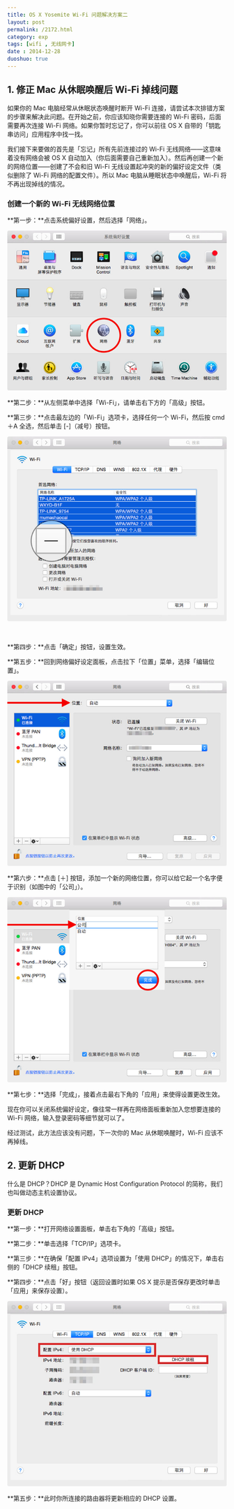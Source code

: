 ```yaml
---
title: OS X Yosemite Wi-Fi 问题解决方案二
layout: post
permalink: /2172.html
category: exp
tags: [wifi , 无线网卡]
date : 2014-12-28
duoshuo: true
---
```

## 1. 修正 Mac 从休眠唤醒后 Wi-Fi 掉线问题

如果你的 Mac 电脑经常从休眠状态唤醒时断开 Wi-Fi 连接，请尝试本次排错方案的步骤来解决此问题。在开始之前，你应该知晓你需要连接的 Wi-Fi 密码，后面需要再次连接 Wi-Fi 网络。如果你暂时忘记了，你可以前往 OS X 自带的「钥匙串访问」应用程序中找一找。

我们接下来要做的首先是「忘记」所有先前连接过的 Wi-Fi 无线网络——这意味着没有网络会被 OS X 自动加入（你后面需要自己重新加入）。然后再创建一个新的网络位置——创建了不会和旧 Wi-Fi 无线设置起冲突的新的偏好设定文件（类似删除了 Wi-Fi 网络的配置文件）。所以 Mac 电脑从睡眠状态中唤醒后，Wi-Fi 将不再出现掉线的情况。

<div class="insert-post-ads">
</div>

### 创建一个新的 Wi-Fi 无线网络位置

**第一步：**点击系统偏好设置，然后选择「网络」。

![OS X Yosemite Wi-Fi 不问题解决方案二][1]

**第二步：**从左侧菜单中选择「Wi-Fi」，请单击右下方的「高级」按钮。

**第三步：**点击最左边的「Wi-Fi」选项卡，选择任何一个 Wi-Fi，然后按 cmd＋A 全选，然后单击 [-]（减号）按钮。

![OS X Yosemite Wi-Fi 不问题解决方案二][2]

&nbsp;

**第四步：**点击「确定」按钮，设置生效。

**第五步：**回到网络偏好设定面板，点击拉下「位置」菜单，选择「编辑位置」。

![OS X Yosemite Wi-Fi 不问题解决方案二][3]

**第六步：**点击 [＋] 按钮，添加一个新的网络位置，你可以给它起一个名字便于识别（如图中的「公司」）。

![OS X Yosemite Wi-Fi 不问题解决方案二][4]

**第七步：**选择「完成」，接着点击最右下角的「应用」来使得设置更改生效。

现在你可以关闭系统偏好设定，像往常一样再在网络面板重新加入您想要连接的 Wi-Fi 网络，输入登录密码等细节就可以了。

经过测试，此方法应该没有问题，下一次你的 Mac 从休眠唤醒时，Wi-Fi 应该不再掉线。

## 2. 更新 DHCP 

什么是 DHCP？DHCP 是 Dynamic Host Configuration Protocol 的简称，我们也叫做动态主机设置协议。

### 更新 DHCP

**第一步：**打开网络设置面板，单击右下角的「高级」按钮。

**第二步：**单击选择「TCP/IP」选项卡。

**第三步：**在确保「配置 IPv4」选项设置为「使用 DHCP」的情况下，单击右侧的「DHCP 续租」按钮。

**第四步：**点击「好」按钮（返回设置时如果 OS X 提示是否保存更改时单击「应用」来保存设置）。

![OS X Yosemite Wi-Fi 不问题解决方案二][5]

**第五步：**此时你所连接的路由器将更新相应的 DHCP 设置。


 [1]: /wp-content/uploads/sinapicv2-backup/2172-ww3-large-005V4vEUjw1enugk0hnbyj30ik0diwh3.jpg
 [2]: /wp-content/uploads/sinapicv2-backup/2172-ww3-large-005V4vEUjw1enugk2yczzj30ik0fn0vd.jpg
 [3]: /wp-content/uploads/sinapicv2-backup/2172-ww2-large-005V4vEUjw1enugk4tnupj30ik0fn0uq.jpg
 [4]: /wp-content/uploads/sinapicv2-backup/2172-ww1-large-005V4vEUjw1enugk88n5dj30ik0fn40a.jpg
 [5]: /wp-content/uploads/sinapicv2-backup/2172-ww2-large-005V4vEUjw1enugk6go8ij30ik0fnta9.jpg
 

